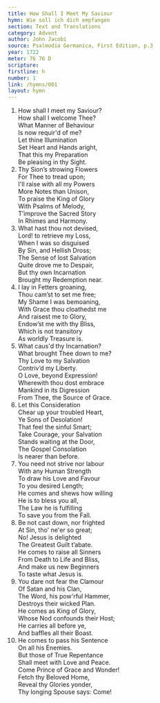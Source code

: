 ```yaml
---
title: How Shall I Meet My Saviour
hymn: Wie soll ich dich empfangen
section: Text and Translations
category: Advent
author: John Jacobi
source: Psalmodia Germanica, First Edition, p.3
year: 1722
meter: 76 76 D
scripture:
firstline: h
number: 1
link: /hymns/001
layout: hymn
---
```


1. How shall I meet my Saviour?  
   How shall I welcome Thee?  
   What Manner of Behaviour  
   Is now requir'd of me?  
   Let thine Illumination  
   Set Heart and Hands aright,  
   That this my Preparation  
   Be pleasing in thy Sight.  
2. Thy Sion’s strowing Flowers  
   For Thee to tread upon;  
   I'll raise with all my Powers  
   More Notes than Unison,  
   To praise the King of Glory  
   With Psalms of Melody,  
   T’improve the Sacred Story  
   In Rhimes and Harmony.  
3. What hast thou not devised,  
   Lord! to retrieve my Loss,  
   When I was so disguised  
   By Sin, and Hellish Dross;  
   The Sense of lost Salvation  
   Quite drove me to Despair,  
   But thy own Incarnation  
   Brought my Redemption near.  
4. I lay in Fetters groaning,  
   Thou cam’st to set me free;  
   My Shame I was bemoaning,  
   With Grace thou cloathedst me  
   And raisest me to Glory,  
   Endow’st me with thy Bliss,  
   Which is not transitory  
   As worldly Treasure is.  
5. What caus'd thy Incarnation?  
   What brought Thee down to me?  
   Thy Love to my Salvation  
   Contriv’d my Liberty.  
   O Love, beyond Expression!  
   Wherewith thou dost embrace  
   Mankind in its Digression  
   From Thee, the Source of Grace.  
6. Let this Consideration  
   Chear up your troubled Heart,  
   Ye Sons of Desolation!  
   That feel the sinful Smart;  
   Take Courage, your Salvation  
   Stands waiting at the Door,  
   The Gospel Consolation  
   Is nearer than before.  
7. You need not strive nor labour  
   With any Human Strength  
   To draw his Love and Favour  
   To you desired Length;  
   He comes and shews how willing  
   He is to bless you all,  
   The Law he is fulfilling  
   To save you from the Fall.  
8. Be not cast down, nor frighted  
   At Sin, tho' ne'er so great;  
   No! Jesus is delighted  
   The Greatest Guilt t’abate.  
   He comes to raise all Sinners  
   From Death to Life and Bliss,  
   And make us new Beginners  
   To taste what Jesus is.  
9. You dare not fear the Clamour  
   Of Satan and his Clan,  
   The Word, his pow'rful Hammer,  
   Destroys their wicked Plan.  
   He comes as King of Glory,  
   Whose Nod confounds their Host;  
   He carries all before ye,  
   And baffles all their Boast.  
10. He comes to pass his Sentence  
   On all his Enemies.  
   But those of True Repentance  
   Shall meet with Love and Peace.  
   Come Prince of Grace and Wonder!  
   Fetch thy Beloved Home,  
   Reveal thy Glories yonder,  
   Thy longing Spouse says: Come!  



